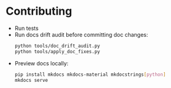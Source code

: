 # Contributing

- Run tests
- Run docs drift audit before committing doc changes:
  ```bash
  python tools/doc_drift_audit.py
  python tools/apply_doc_fixes.py
  ```
- Preview docs locally:
  ```bash
  pip install mkdocs mkdocs-material mkdocstrings[python]
  mkdocs serve
  ```
